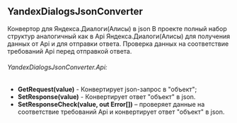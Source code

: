## YandexDialogsJsonConverter
Конвертор для Яндекса.Диалоги(Алисы) в json
В проекте полный набор структур аналогичный как в Api Яндекса.Диалоги(Алисы) для получения данных от Api и для отправки ответа.
Проверка данных на соответствие требований Api перед отправкой ответа.

###### YandexDialogsJsonConverter.Api:
- **GetRequest(value)**  - Конвертирует json-запрос в "объект";
- **SetResponse(value)**  - Конвертирует ответ "объект" в json.
- **SetResponseCheck(value, out Error[])** – проверяет данные на соответствие требований Api и конвертирует ответ "объект" в json.
